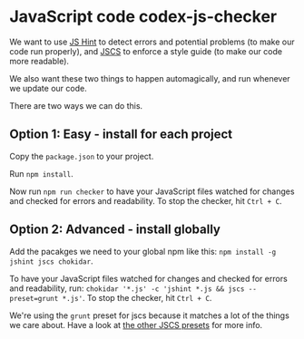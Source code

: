 # JavaScript code codex-js-checker

We want to use [JS Hint](http://jshint.com/) to detect errors and potential problems (to make our code run properly), and [JSCS](http://jscs.info/) to enforce a style guide (to make our code more readable).

We also want these two things to happen automagically, and run whenever we update our code.

There are two ways we can do this.

## Option 1: Easy - install for each project

Copy the `package.json` to your project.

Run `npm install`.

Now run `npm run checker` to have your JavaScript files watched for changes and checked for errors and readability. To stop the checker, hit `Ctrl + C`.

## Option 2: Advanced - install globally

Add the pacakges we need to your global npm like this:  `npm install -g jshint jscs chokidar`.

To have your JavaScript files watched  for changes and checked for errors and readability, run: `chokidar '*.js' -c 'jshint *.js && jscs --preset=grunt *.js'`. To stop the checker, hit `Ctrl + C`.

We're using the `grunt` preset for jscs because it matches a lot of the things we care about. Have a look at [the other JSCS presets](http://jscs.info/overview#presets) for more info.
